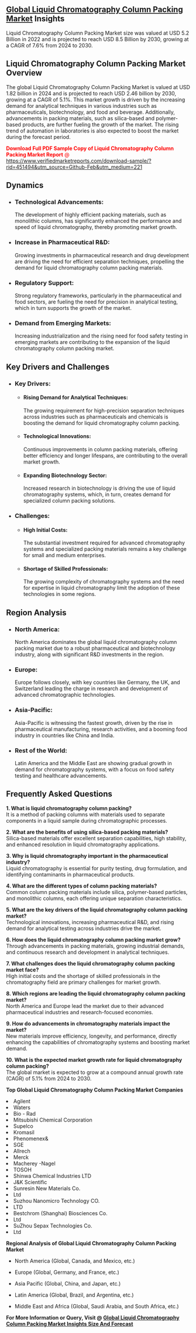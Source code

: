 <h2><a href="https://www.verifiedmarketreports.com/download-sample/?rid=451494&amp;utm_source=Github&amp;utm_medium=221" target="_blank">Global Liquid Chromatography Column Packing Market</a> Insights</h2><p>Liquid Chromatography Column Packing Market size was valued at USD 5.2 Billion in 2022 and is projected to reach USD 8.5 Billion by 2030, growing at a CAGR of 7.6% from 2024 to 2030.</p><p> <h2>Liquid Chromatography Column Packing Market Overview</h2> <p>The global Liquid Chromatography Column Packing Market is valued at USD 1.82 billion in 2024 and is projected to reach USD 2.46 billion by 2030, growing at a CAGR of 5.1%. This market growth is driven by the increasing demand for analytical techniques in various industries such as pharmaceuticals, biotechnology, and food and beverage. Additionally, advancements in packing materials, such as silica-based and polymer-based products, are further fueling the growth of the market. The rising trend of automation in laboratories is also expected to boost the market during the forecast period.</p> <p><p><span class=""><span style="color: #ff0000;"><strong>Download Full PDF Sample Copy of Liquid Chromatography Column Packing Market Report</strong> @ </span><a href="https://www.verifiedmarketreports.com/download-sample/?rid=451494&amp;utm_source=Github-Feb&amp;utm_medium=221" target="_blank">https://www.verifiedmarketreports.com/download-sample/?rid=451494&amp;utm_source=Github-Feb&amp;utm_medium=221</a></span></p></p> <h2>Dynamics</h2> <ul> <li><h3>Technological Advancements:</h3> The development of highly efficient packing materials, such as monolithic columns, has significantly enhanced the performance and speed of liquid chromatography, thereby promoting market growth.</li> <li><h3>Increase in Pharmaceutical R&D:</h3> Growing investments in pharmaceutical research and drug development are driving the need for efficient separation techniques, propelling the demand for liquid chromatography column packing materials.</li> <li><h3>Regulatory Support:</h3> Strong regulatory frameworks, particularly in the pharmaceutical and food sectors, are fueling the need for precision in analytical testing, which in turn supports the growth of the market.</li> <li><h3>Demand from Emerging Markets:</h3> Increasing industrialization and the rising need for food safety testing in emerging markets are contributing to the expansion of the liquid chromatography column packing market.</li> </ul> <h2>Key Drivers and Challenges</h2> <ul> <li><h3>Key Drivers:</h3> <ul> <li><h4>Rising Demand for Analytical Techniques:</h4> The growing requirement for high-precision separation techniques across industries such as pharmaceuticals and chemicals is boosting the demand for liquid chromatography column packing.</li> <li><h4>Technological Innovations:</h4> Continuous improvements in column packing materials, offering better efficiency and longer lifespans, are contributing to the overall market growth.</li> <li><h4>Expanding Biotechnology Sector:</h4> Increased research in biotechnology is driving the use of liquid chromatography systems, which, in turn, creates demand for specialized column packing solutions.</li> </ul> </li> <li><h3>Challenges:</h3> <ul> <li><h4>High Initial Costs:</h4> The substantial investment required for advanced chromatography systems and specialized packing materials remains a key challenge for small and medium enterprises.</li> <li><h4>Shortage of Skilled Professionals:</h4> The growing complexity of chromatography systems and the need for expertise in liquid chromatography limit the adoption of these technologies in some regions.</li> </ul> </li> </ul> <h2>Region Analysis</h2> <ul> <li><h3>North America:</h3> North America dominates the global liquid chromatography column packing market due to a robust pharmaceutical and biotechnology industry, along with significant R&D investments in the region.</li> <li><h3>Europe:</h3> Europe follows closely, with key countries like Germany, the UK, and Switzerland leading the charge in research and development of advanced chromatographic technologies.</li> <li><h3>Asia-Pacific:</h3> Asia-Pacific is witnessing the fastest growth, driven by the rise in pharmaceutical manufacturing, research activities, and a booming food industry in countries like China and India.</li> <li><h3>Rest of the World:</h3> Latin America and the Middle East are showing gradual growth in demand for chromatography systems, with a focus on food safety testing and healthcare advancements.</li> </ul> <h2>Frequently Asked Questions</h2> <p><strong>1. What is liquid chromatography column packing?</strong><br>It is a method of packing columns with materials used to separate components in a liquid sample during chromatographic processes.</p> <p><strong>2. What are the benefits of using silica-based packing materials?</strong><br>Silica-based materials offer excellent separation capabilities, high stability, and enhanced resolution in liquid chromatography applications.</p> <p><strong>3. Why is liquid chromatography important in the pharmaceutical industry?</strong><br>Liquid chromatography is essential for purity testing, drug formulation, and identifying contaminants in pharmaceutical products.</p> <p><strong>4. What are the different types of column packing materials?</strong><br>Common column packing materials include silica, polymer-based particles, and monolithic columns, each offering unique separation characteristics.</p> <p><strong>5. What are the key drivers of the liquid chromatography column packing market?</strong><br>Technological innovations, increasing pharmaceutical R&D, and rising demand for analytical testing across industries drive the market.</p> <p><strong>6. How does the liquid chromatography column packing market grow?</strong><br>Through advancements in packing materials, growing industrial demands, and continuous research and development in analytical techniques.</p> <p><strong>7. What challenges does the liquid chromatography column packing market face?</strong><br>High initial costs and the shortage of skilled professionals in the chromatography field are primary challenges for market growth.</p> <p><strong>8. Which regions are leading the liquid chromatography column packing market?</strong><br>North America and Europe lead the market due to their advanced pharmaceutical industries and research-focused economies.</p> <p><strong>9. How do advancements in chromatography materials impact the market?</strong><br>New materials improve efficiency, longevity, and performance, directly enhancing the capabilities of chromatography systems and boosting market demand.</p> <p><strong>10. What is the expected market growth rate for liquid chromatography column packing?</strong><br>The global market is expected to grow at a compound annual growth rate (CAGR) of 5.1% from 2024 to 2030.</p> </p><p><strong>Top Global Liquid Chromatography Column Packing Market Companies</strong></p><div data-test-id=""><p><li>Agilent</li><li> Waters</li><li> Bio - Rad</li><li> Mitsubishi Chemical Corporation</li><li> Supelco</li><li> Kromasil</li><li> Phenomenex&</li><li> SGE</li><li> Allrech</li><li> Merck</li><li> Macherey -Nagel</li><li> TOSOH</li><li> Shinwa Chemical Industries LTD</li><li> J&K Scientific</li><li> Sunresin New Materials Co.</li><li> Ltd</li><li> Suzhou Nanomicro Technology CO.</li><li>LTD</li><li> Bestchrom (Shanghai) Biosciences Co.</li><li> Ltd</li><li> SuZhou Sepax Technologies Co.</li><li> Ltd</li></p><div><strong>Regional Analysis of&nbsp;Global Liquid Chromatography Column Packing Market</strong></div><ul><li dir="ltr"><p dir="ltr">North America&nbsp;(Global, Canada, and Mexico, etc.)</p></li><li dir="ltr"><p dir="ltr">Europe (Global, Germany, and France, etc.)</p></li><li dir="ltr"><p dir="ltr">Asia Pacific&nbsp;(Global, China, and Japan, etc.)</p></li><li dir="ltr"><p dir="ltr">Latin America&nbsp;(Global, Brazil, and Argentina, etc.)</p></li><li dir="ltr">Middle East and Africa&nbsp;(Global, Saudi Arabia, and South Africa, etc.)</li></ul><p><strong>For More Information or Query, Visit @&nbsp;</strong><strong><a href="https://www.verifiedmarketreports.com/product/liquid-chromatography-column-packing-market/?utm_source=Github&amp;utm_medium=221" target="_blank">Global Liquid Chromatography Column Packing Market Insights Size And Forecast</a></strong></p></div>
